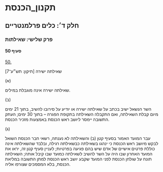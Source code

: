 # תקנון_הכנסת

## חלק ד׳: כלים פרלמנטריים

### פרק שלישי: שאילתות

#### סעיף 50

[50.](https://he.wikisource.org/wiki/%D7%AA%D7%A7%D7%A0%D7%95%D7%9F_%D7%94%D7%9B%D7%A0%D7%A1%D7%AA#%D7%A1%D7%A2%D7%99%D7%A3_50)

שאילתה ישירה [תיקון: תש״ע־7]

(א)

שאילתה ישירה אינה מוגבלת במילים.

(ב)

השר הנשאל ישיב בכתב על שאילתה ישירה או יודיע על סירובו להשיב, בתוך 21 ימים מיום קבלת השאילתה, ואם התקבלה השאילתה בתקופת הפגרה – בתוך 30 ימים; העתק התשובה יימסר ליושב ראש הכנסת באמצעות מזכיר הכנסת.

(ג)

עבר המועד האמור בסעיף קטן (ב) והשאילתה לא נענתה, רשאי חבר הכנסת השואל לבקש מיושב ראש הכנסת כי ינהגו בשאילתה כבשאילתה רגילה, ובלבד שהשאילתה אינה כוללת פרטים אישיים של אדם שיש בהם פגיעה בפרטיות; לעניין סעיף קטן זה, יראו את המועד האחרון שבו היה על השר להשיב לשאילתה כמועד שבו קיבל אותה; השאילתה תונח על שולחן הכנסת לפני המועד שקבע יושב ראש הכנסת למתן התשובה במליאת הכנסת, בלא המסמכים שצורפו אליה.